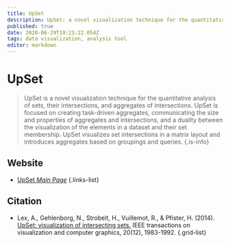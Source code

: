 ```yaml
---
title: UpSet
description: UpSet: a novel visualization technique for the quantitative analysis of sets.
published: true
date: 2020-06-29T19:23:22.054Z
tags: data visualization, analysis tool
editor: markdown
---
```


# UpSet

> UpSet is a novel visualization technique for the quantitative analysis of sets, their intersections, and aggregates of intersections. UpSet is focused on creating task-driven aggregates, communicating the size and properties of aggregates and intersections, and a duality between the visualization of the elements in a dataset and their set membership. UpSet visualizes set intersections in a matrix layout and introduces aggregates based on groupings and queries. 
{.is-info}

 

## Website 

- [UpSet *Main Page*](https://vcg.github.io/upset/)
 {.links-list}

 

## Citation 

- Lex, A., Gehlenborg, N., Strobelt, H., Vuillemot, R., & Pfister, H. (2014). [UpSet: visualization of intersecting sets.](https://ieeexplore.ieee.org/abstract/document/6876017) IEEE transactions on visualization and computer graphics, 20(12), 1983-1992.
{.grid-list}